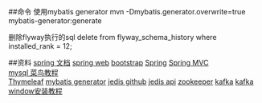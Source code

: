 ##命令
使用mybatis generator
mvn -Dmybatis.generator.overwrite=true mybatis-generator:generate

删除flyway执行的sql  delete from flyway_schema_history where installed_rank = 12;



##资料
[spring 文档](https://spring.io/guides)
[spring web](https://spring.io/guides/gs/serving-web-content/)
[bootstrap](https://v2.bootcss.com/index.html)
[Spring](https://docs.spring.io/spring-boot/docs/2.0.0.RC1/reference/htmlsingle/#boot-features-embedded-database-support)
[Spring MVC](https://docs.spring.io/spring/docs/5.0.3.RELEASE/spring-framework-reference/web.html#mvc-handlermapping-interceptor)  
[mysql 菜鸟教程](https://www.runoob.com/mysql/mysql-insert-query.html)    
[Thymeleaf](https://www.thymeleaf.org/doc/tutorials/3.0/usingthymeleaf.html#setting-attribute-values)
[mybatis generator](http://mybatis.org/generator/index.html)
[jedis github](https://github.com/redis/jedis)
[jedis api](http://redis.github.io/jedis/)
[zookeeper](https://zookeeper.apache.org/doc/current/zookeeperStarted.html)
[kafka](http://kafka.apache.org/documentation/#producerapi)
[kafka window安装教程](https://www.cnblogs.com/flower1990/p/7466882.html)